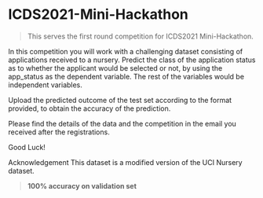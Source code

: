 # ICDS2021-Mini-Hackathon
>This serves the first round competition for ICDS2021 Mini-Hackathon.

In this competition you will work with a challenging dataset consisting of applications received to a nursery. Predict the class of the application status as to whether the applicant would be selected or not, by using the app_status as the dependent variable. The rest of the variables would be independent variables.

Upload the predicted outcome of the test set according to the format provided, to obtain the accuracy of the prediction.

Please find the details of the data and the competition in the email you received after the registrations.

Good Luck!

Acknowledgement
This dataset is a modified version of the UCI Nursery dataset.
> **100% accuracy on validation set**
